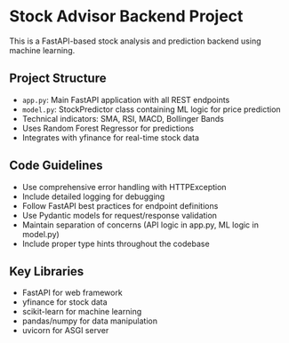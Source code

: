 <!-- Use this file to provide workspace-specific custom instructions to Copilot. For more details, visit https://code.visualstudio.com/docs/copilot/copilot-customization#_use-a-githubcopilotinstructionsmd-file -->

# Stock Advisor Backend Project

This is a FastAPI-based stock analysis and prediction backend using machine learning.

## Project Structure
- `app.py`: Main FastAPI application with all REST endpoints
- `model.py`: StockPredictor class containing ML logic for price prediction
- Technical indicators: SMA, RSI, MACD, Bollinger Bands
- Uses Random Forest Regressor for predictions
- Integrates with yfinance for real-time stock data

## Code Guidelines
- Use comprehensive error handling with HTTPException
- Include detailed logging for debugging
- Follow FastAPI best practices for endpoint definitions
- Use Pydantic models for request/response validation
- Maintain separation of concerns (API logic in app.py, ML logic in model.py)
- Include proper type hints throughout the codebase

## Key Libraries
- FastAPI for web framework
- yfinance for stock data
- scikit-learn for machine learning
- pandas/numpy for data manipulation
- uvicorn for ASGI server
